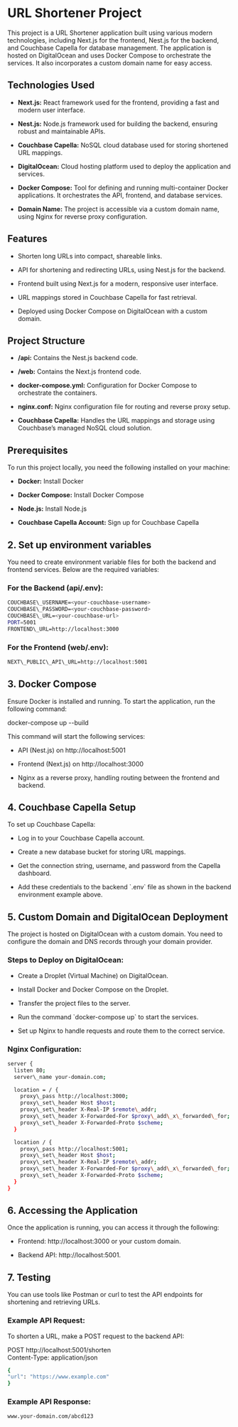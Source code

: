 # URL Shortener Project

This project is a URL Shortener application built using various modern technologies, including Next.js for the frontend, Nest.js for the backend, and Couchbase Capella for database management. The application is hosted on DigitalOcean and uses Docker Compose to orchestrate the services. It also incorporates a custom domain name for easy access.

## Technologies Used

- **Next.js:** React framework used for the frontend, providing a fast and modern user interface.

- **Nest.js:** Node.js framework used for building the backend, ensuring robust and maintainable APIs.

- **Couchbase Capella:** NoSQL cloud database used for storing shortened URL mappings.

- **DigitalOcean:** Cloud hosting platform used to deploy the application and services.

- **Docker Compose:** Tool for defining and running multi-container Docker applications. It orchestrates the API, frontend, and database services.

- **Domain Name:** The project is accessible via a custom domain name, using Nginx for reverse proxy configuration.

## Features

- Shorten long URLs into compact, shareable links.

- API for shortening and redirecting URLs, using Nest.js for the backend.

- Frontend built using Next.js for a modern, responsive user interface.

- URL mappings stored in Couchbase Capella for fast retrieval.

- Deployed using Docker Compose on DigitalOcean with a custom domain.

## Project Structure

- **/api:** Contains the Nest.js backend code.

- **/web:** Contains the Next.js frontend code.

- **docker-compose.yml:** Configuration for Docker Compose to orchestrate the containers.

- **nginx.conf:** Nginx configuration file for routing and reverse proxy setup.

- **Couchbase Capella:** Handles the URL mappings and storage using Couchbase’s managed NoSQL cloud solution.

## Prerequisites

To run this project locally, you need the following installed on your machine:

- **Docker:** Install Docker

- **Docker Compose:** Install Docker Compose

- **Node.js:** Install Node.js

- **Couchbase Capella Account:** Sign up for Couchbase Capella

## 2\. Set up environment variables

You need to create environment variable files for both the backend and frontend services. Below are the required variables:

### For the Backend (api/.env):

```bash
COUCHBASE\_USERNAME=<your-couchbase-username>  
COUCHBASE\_PASSWORD=<your-couchbase-password>  
COUCHBASE\_URL=<your-couchbase-url>  
PORT=5001  
FRONTEND\_URL=http://localhost:3000
```

### For the Frontend (web/.env):

```bash
NEXT\_PUBLIC\_API\_URL=http://localhost:5001
```

## 3\. Docker Compose

Ensure Docker is installed and running. To start the application, run the following command:

docker-compose up --build

This command will start the following services:

- API (Nest.js) on http://localhost:5001

- Frontend (Next.js) on http://localhost:3000

- Nginx as a reverse proxy, handling routing between the frontend and backend.

## 4\. Couchbase Capella Setup

To set up Couchbase Capella:

- Log in to your Couchbase Capella account.

- Create a new database bucket for storing URL mappings.

- Get the connection string, username, and password from the Capella dashboard.

- Add these credentials to the backend \`.env\` file as shown in the backend environment example above.

## 5\. Custom Domain and DigitalOcean Deployment

The project is hosted on DigitalOcean with a custom domain. You need to configure the domain and DNS records through your domain provider.

### Steps to Deploy on DigitalOcean:

- Create a Droplet (Virtual Machine) on DigitalOcean.

- Install Docker and Docker Compose on the Droplet.

- Transfer the project files to the server.

- Run the command \`docker-compose up\` to start the services.

- Set up Nginx to handle requests and route them to the correct service.

### Nginx Configuration:

```bash
server {  
  listen 80;  
  server\_name your-domain.com;

  location = / {  
    proxy\_pass http://localhost:3000;  
    proxy\_set\_header Host $host;  
    proxy\_set\_header X-Real-IP $remote\_addr;  
    proxy\_set\_header X-Forwarded-For $proxy\_add\_x\_forwarded\_for;  
    proxy\_set\_header X-Forwarded-Proto $scheme;  
  }

  location / {  
    proxy\_pass http://localhost:5001;  
    proxy\_set\_header Host $host;  
    proxy\_set\_header X-Real-IP $remote\_addr;  
    proxy\_set\_header X-Forwarded-For $proxy\_add\_x\_forwarded\_for;  
    proxy\_set\_header X-Forwarded-Proto $scheme;  
  }  
}
```

## 6\. Accessing the Application

Once the application is running, you can access it through the following:

- Frontend: http://localhost:3000 or your custom domain.

- Backend API: http://localhost:5001.

## 7\. Testing

You can use tools like Postman or curl to test the API endpoints for shortening and retrieving URLs.

### Example API Request:

To shorten a URL, make a POST request to the backend API:


POST http://localhost:5001/shorten  
Content-Type: application/json


```bash
{  
"url": "https://www.example.com"  
}
```

### Example API Response:

```bash
www.your-domain.com/abcd123
```